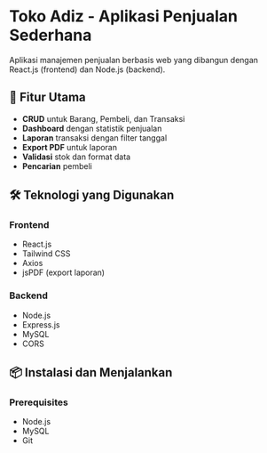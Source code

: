 # Toko Adiz - Aplikasi Penjualan Sederhana

Aplikasi manajemen penjualan berbasis web yang dibangun dengan React.js (frontend) dan Node.js (backend).

## 🚀 Fitur Utama

- **CRUD** untuk Barang, Pembeli, dan Transaksi
- **Dashboard** dengan statistik penjualan
- **Laporan** transaksi dengan filter tanggal
- **Export PDF** untuk laporan
- **Validasi** stok dan format data
- **Pencarian** pembeli

## 🛠 Teknologi yang Digunakan

### Frontend
- React.js
- Tailwind CSS
- Axios
- jsPDF (export laporan)

### Backend
- Node.js
- Express.js
- MySQL
- CORS

## 📦 Instalasi dan Menjalankan

### Prerequisites
- Node.js
- MySQL
- Git
